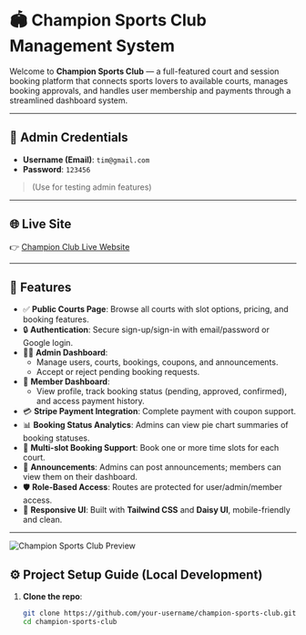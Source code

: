 # 🏟️ Champion Sports Club Management System

Welcome to **Champion Sports Club** — a full-featured court and session booking platform that connects sports lovers to available courts, manages booking approvals, and handles user membership and payments through a streamlined dashboard system.

---

## 🔐 Admin Credentials

- **Username (Email)**: `tim@gmail.com`
- **Password**: `123456`  
> (Use for testing admin features)

---

## 🌐 Live Site

👉 [Champion Club Live Website](https://champion-club.netlify.app)

---

## 🚀 Features

- ✅ **Public Courts Page**: Browse all courts with slot options, pricing, and booking features.
- 🔒 **Authentication**: Secure sign-up/sign-in with email/password or Google login.
- 🧑‍💼 **Admin Dashboard**:
  - Manage users, courts, bookings, coupons, and announcements.
  - Accept or reject pending booking requests.
- 🏅 **Member Dashboard**:
  - View profile, track booking status (pending, approved, confirmed), and access payment history.
- 💳 **Stripe Payment Integration**: Complete payment with coupon support.
- 📊 **Booking Status Analytics**: Admins can view pie chart summaries of booking statuses.
- 📆 **Multi-slot Booking Support**: Book one or more time slots for each court.
- 📢 **Announcements**: Admins can post announcements; members can view them on their dashboard.
- 🛡️ **Role-Based Access**: Routes are protected for user/admin/member access.
- 📱 **Responsive UI**: Built with **Tailwind CSS** and **Daisy UI**, mobile-friendly and clean.

---

![Champion Sports Club Preview](https://images.unsplash.com/photo-1603351820256-a5fa8ac128e3?w=600&auto=format&fit=crop&q=60&ixlib=rb-4.1.0&ixid=M3wxMjA3fDB8MHxzZWFyY2h8Nnx8c3BvcnRzJTIwY2x1YnxlbnwwfHwwfHx8MA%3D%3D)


## ⚙️ Project Setup Guide (Local Development)

1. **Clone the repo**:
   ```bash
   git clone https://github.com/your-username/champion-sports-club.git
   cd champion-sports-club
